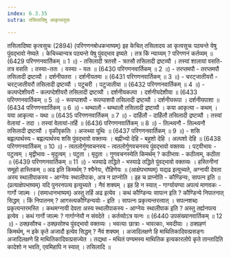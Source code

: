 ```yaml
---
index: 6.3.35
sutra: तसिलादिषु आकृत्वसुचः

---
```

 तसिलादिष्वा कृत्वसुचः (2894) (परिगणनबोधकभाष्यम्) इह केचित् तसिलादय आ कृत्वसुचः पठ्यन्ते येषु पुंवद्भावो नेष्यते । केचिच्चान्यत्र पठ्यन्ते येषु पुंवद्भाव इष्यते । तत्र किं न्याय्यम् ? परिगणनं कर्तव्यम् ॥ (6429 परिगणनवार्तिकम् ॥ 1 ॥) - तसिलादी त्रतसौ - त्रतसौ तसिलादी द्रष्टव्यौ । तस्यां शालायां वसति-तत्र वसति । तस्याः-ततः । यस्याः - यतः ॥ (6430 परिगणनवार्तिकम् ॥ 2 ॥) - तरप्तमपौ - तरप्तमपौ तसिलादी द्रष्टव्यौ । दर्शनीयतरा । दर्शनीयतमा ॥ (6431 परिगणनवार्तिकम् ॥ 3 ॥) - चरट्जातीयरौ - चरट्जातीयरौ तसिलादी द्रष्टव्यौ । पटुचरी । पटुजातीया ॥ (6432 परिगणनवार्तिकम् ॥ 4 ॥) - कल्पप्देशीयरौ - कल्पप्देशीयरौ तसिलादी द्रष्टव्यौ । दर्शनीयकल्पा । दर्शनीयदेशीया ॥ (6433 परिगणनवार्तिकम् ॥ 5 ॥) - रूपप्पाशपौ - रूपप्पाशपौ तसिलादी द्रष्टव्यौ । दर्शनीयरूपा । दर्शनीयपाशा ॥ (6434 परिगणनवार्तिकम् ॥ 6 ॥) - थम्थालौ - थम्थालौ तसिलादी द्रष्टव्यौ । कया आकृत्या - कथम् । यया आकृत्या - यथा ॥ (6435 परिगणनवार्तिकम् ॥ 7 ॥) - दार्हिलौ - दार्हिलौ तसिलादी द्रष्टव्यौ । तस्यां वेलायां - तदा । तस्यां वेलायां-तर्हि ॥ (6436 परिगणनवार्तिकम् ॥ 8 ॥) - तिल्थ्यनौ - तिल्थ्यनौ तसिलादी द्रष्टव्यौ । वृकीवृकतिः । अजथ्या यूथिः ॥ (6437 परिगणनवार्तिकम् ॥ 9 ॥) - शसि बह्वल्पार्थस्य - बह्वल्पार्थस्य शसि पुंवद्भावो वक्तव्यः । बह्नीभ्यो देहि - बहुशो देहि । अल्पशो देहि ॥ (6438 परिगणनवार्तिकम् ॥ 10 ॥) - त्वतलोर्गुणवचनस्य - त्वतलोर्गुणवचनस्य पुंवद्भावो वक्तव्यः । पट्वीभावः - पटुत्वम् । मृद्वीभावः - मृदुत्वम् । पटुता । मृदुता । गुणवचनस्येति किमर्थम् ? कठीभावः - कठीत्वम्, कठीता ॥ (6439 परिगणनवार्तिकम् ॥ 11 ॥) - भस्याढे तद्धिते - भस्याढे तद्धिते पुंवद्भावो वक्तव्यः । हस्तिनीनां समूहो हास्तिकम् ॥ अढ इति किमर्थम् ? श्यैनेयः, रौहिणेयः ॥ (आक्षेपभाष्यम्) यद्यढ इत्युच्यते, अग्नायी देवता अस्य स्थालीपाकस्य  -  आग्नेयः स्थालीपाकः, अत्र न प्राप्नोति । इह च प्राप्नोति  -  कौण्डिन्यः, सापत्न इति ॥ (प्रत्याक्षेपभाष्यम्) यदि पुनरनपत्य इत्युच्यते । नैवं शक्यम् । इह हि न स्यात् - गार्ग्यायण्या अपत्यं माणवकः - गार्गो जाल्मः । (समाधानभाष्यम्) अस्तु तर्हि अढ इत्येव । कथं कौण्डिन्यः सापत्न इति ? कौण्डिन्ये निपातनात् सिद्धम् । किं निपातनम् ? आगस्त्यकौण्डिन्ययोः  -  इति । सापत्नः प्रकृत्यन्तरत्वात् । सपत्नशब्दः प्रकृत्यन्तरमस्ति । कथमग्नायी देवता अस्य स्थालीपाकस्य  -  आग्नेयः स्थालीपाक इति ? अस्तु तर्ह्यनपत्य इत्येव । कथं गार्गो जाल्मः ? गार्गाग्नेयौ न संवदेते । कर्तव्योऽत्र यत्नः ॥ (6440 उपसंख्यानवार्तिकम् ॥ 12 ॥) - ठक्छसौश्च - ठक्छसोश्च पुंवद्भावो वक्तव्यः । भवत्याः छात्राः  -  भावत्काः, भवदीयाः । ठक्ग्रहणं किमर्थम्, न इके कृते अजादौ इत्येव सिद्धम् ? नैवं शक्यम् । अजादिलक्षणे हि माथितिकादिवत्प्रसङ्गः अजादिलक्षणे हि माथितिकादिवत्प्रसज्येत । तद्यथा  -  मथितं पण्यमस्य माथितिक इत्यकारलोपे कृते तान्तादिति कादेशो न भवति, एवमिहापि न स्यात् । तसिलादि ॥ 